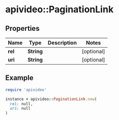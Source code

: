 # apivideo::PaginationLink

## Properties

| Name | Type | Description | Notes |
| ---- | ---- | ----------- | ----- |
| **rel** | **String** |  | [optional] |
| **uri** | **String** |  | [optional] |

## Example

```ruby
require 'apivideo'

instance = apivideo::PaginationLink.new(
  rel: null,
  uri: null
)
```


